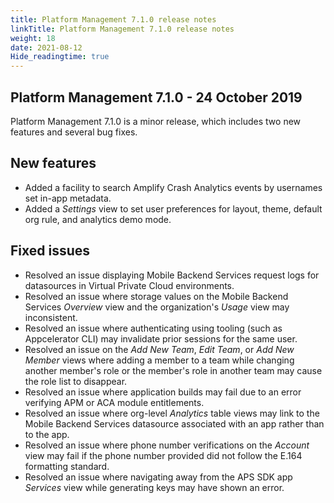```yaml
---
title: Platform Management 7.1.0 release notes
linkTitle: Platform Management 7.1.0 release notes
weight: 18
date: 2021-08-12
Hide_readingtime: true
---
```


## Platform Management 7.1.0 - 24 October 2019

Platform Management 7.1.0 is a minor release, which includes two new features and several bug fixes.

## New features

* Added a facility to search Amplify Crash Analytics events by usernames set in-app metadata.
* Added a _Settings_ view to set user preferences for layout, theme, default org rule, and analytics demo mode.

## Fixed issues

* Resolved an issue displaying Mobile Backend Services request logs for datasources in Virtual Private Cloud environments.
* Resolved an issue where storage values on the Mobile Backend Services _Overview_ view and the organization's _Usage_ view may inconsistent.
* Resolved an issue where authenticating using tooling (such as Appcelerator CLI) may invalidate prior sessions for the same user.
* Resolved an issue on the _Add New Team_, _Edit Team_, or _Add New Member_ views where adding a member to a team while changing another member's role or the member's role in another team may cause the role list to disappear.
* Resolved an issue where application builds may fail due to an error verifying APM or ACA module entitlements.
* Resolved an issue where org-level _Analytics_ table views may link to the Mobile Backend Services datasource associated with an app rather than to the app.
* Resolved an issue where phone number verifications on the _Account_ view may fail if the phone number provided did not follow the E.164 formatting standard.
* Resolved an issue where navigating away from the APS SDK app _Services_ view while generating keys may have shown an error.
